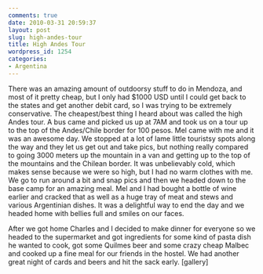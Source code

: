 ```yaml
---
comments: true
date: 2010-03-31 20:59:37
layout: post
slug: high-andes-tour
title: High Andes Tour
wordpress_id: 1254
categories:
- Argentina
---
```


There was an amazing amount of outdoorsy stuff to do in Mendoza, and most of it pretty cheap, but I only had $1000 USD until I could get back to the states and get another debit card, so I was trying to be extremely conservative.  The cheapest/best thing I heard about was called the high Andes tour.  A bus came and picked us up at 7AM and took us on a tour up to the top of the Andes/Chile border for 100 pesos.  Mel came with me and it was an awesome day.  We stopped at a lot of lame little touristsy spots along the way and they let us get out and take pics, but nothing really compared to going 3000 meters up the mountain in a van and getting up to the top of the mountains and the Chilean border.  It was unbelievably cold, which makes sense because we were so high, but I had no warm clothes with me.  We go to run around a bit and snap pics and then we headed down to the base camp for an amazing meal.  Mel and I had bought a bottle of wine earlier and cracked that as well as a huge tray of meat and stews and various Argentinian dishes.  It was a delightful way to end the day and we headed home with bellies full and smiles on our faces.

After we got home Charles and I decided to make dinner for everyone so we headed to the supermarket and got ingredients for some kind of pasta dish he wanted to cook, got some Quilmes beer and some crazy cheap Malbec and cooked up a fine meal for our friends in the hostel.  We had another great night of cards and beers and hit the sack early.  [gallery]
